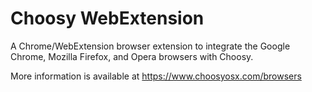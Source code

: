 # Choosy WebExtension

A Chrome/WebExtension browser extension to integrate the Google Chrome, Mozilla
Firefox, and Opera browsers with Choosy.

More information is available at <https://www.choosyosx.com/browsers>
